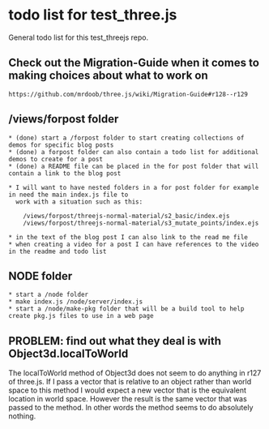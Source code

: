 # todo list for test_three.js

General todo list for this test_threejs repo.


## Check out the Migration-Guide when it comes to making choices about what to work on

```
https://github.com/mrdoob/three.js/wiki/Migration-Guide#r128--r129
```

## /views/forpost folder
    * (done) start a /forpost folder to start creating collections of demos for specific blog posts
    * (done) a forpost folder can also contain a todo list for additional demos to create for a post
    * (done) a README file can be placed in the for post folder that will contain a link to the blog post

    * I will want to have nested folders in a for post folder for example in need the main index.js file to
      work with a situation such as this:

        /views/forpost/threejs-normal-material/s2_basic/index.ejs
        /views/forpost/threejs-normal-material/s3_mutate_points/index.ejs

    * in the text of the blog post I can also link to the read me file
    * when creating a video for a post I can have references to the video in the readme and todo list

## NODE folder
    * start a /node folder
    * make index.js /node/server/index.js
    * start a /node/make-pkg folder that will be a build tool to help create pkg.js files to use in a web page

## PROBLEM: find out what they deal is with Object3d.localToWorld

The localToWorld method of Object3d does not seem to do anything in r127 of three.js. If I pass a vector that is relative to an object rather than world space to this method I would expect a new vector that is the equivalent location in world space. However the result is the same vector that was passed to the method. In other words the method seems to do absolutely nothing.
